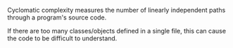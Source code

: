 Cyclomatic complexity measures the number of linearly independent paths through a program's source code.

If there are too many classes/objects defined in a single file, this can cause the code to be difficult to understand.
      